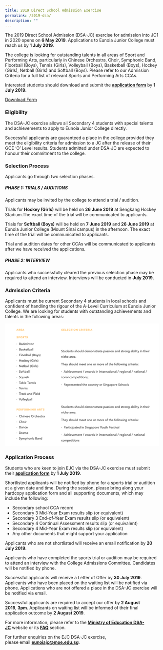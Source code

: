 ```yaml
---
title: 2019 Direct School Admission Exercise
permalink: /2019-dsa/
description: ""
---
```

The 2019 Direct School Admission (DSA-JC) exercise for admission into JC1 in 2020 opens on **6 May 2019**. Applications to Eunoia Junior College must reach us by **1 July 2019**.

The college is looking for outstanding talents in all areas of Sport and Performing Arts, particularly in Chinese Orchestra, Choir, Symphonic Band, Floorball (Boys), Tennis (Girls), Volleyball (Boys), Basketball (Boys), Hockey (Girls), Netball (Girls) and Softball (Boys). Please refer to our Admission Criteria for a full list of relevant Sports and Performing Arts CCAs.

Interested students should download and submit the [**application form**](https://go.gov.sg/2021-ejc-dsa) by **1 July 2019**.

[Download Form](https://go.gov.sg/2021-ejc-dsa)

### Eligibility

The DSA-JC exercise allows all Secondary 4 students with special talents and achievements to apply to Eunoia Junior College directly.

Successful applicants are guaranteed a place in the college provided they meet the eligibility criteria for admission to a JC after the release of their GCE ‘O’ Level results. Students admitted under DSA-JC are expected to honour their commitment to the college.

### Selection Process

Applicants go through two selection phases.

##### **PHASE 1: TRIALS / AUDITIONS**

Applicants may be invited by the college to attend a trial / audition.

Trials for **Hockey (Girls)** will be held on **26 June 2019** at Sengkang Hockey Stadium.The exact time of the trial will be communicated to applicants.

Trials for **Softball (Boys)** will be held on **7 June 2019** and **26 June 2019** at Eunoia Junior College (Mount Sinai campus) in the afternoon. The exact time of the trial will be communicated to applicants.

Trial and audition dates for other CCAs will be communicated to applicants after we have received the applications.

##### **PHASE 2: INTERVIEW**

Applicants who successfully cleared the previous selection phase may be required to attend an interview. Interviews will be conducted in **July 2019**.

### Admission Criteria

Applicants must be current Secondary 4 students in local schools and confident of handling the rigour of the A-Level Curriculum at Eunoia Junior College. We are looking for students with outstanding achievements and talents in the following areas:

![](/images/2019-dsa.png)

### Application Process

Students who are keen to join EJC via the DSA-JC exercise must submit their **[application form](https://go.gov.sg/2021-ejc-dsa)** by **1 July 2019**.

Shortlisted applicants will be notified by phone for a sports trial or audition at a given date and time. During the session, please bring along your hardcopy application form and all supporting documents, which may include the following:

*   Secondary school CCA record
*   Secondary 3 Mid-Year Exam results slip (or equivalent)
*   Secondary 3 End-of-Year Exam results slip (or equivalent)
*   Secondary 4 Continual Assessment results slip (or equivalent)
*   Secondary 4 Mid-Year Exam results slip (or equivalent)
*   Any other documents that might support your application

Applicants who are not shortlisted will receive an email notification by **20 July 2019**.

Applicants who have completed the sports trial or audition may be required to attend an interview with the College Admissions Committee. Candidates will be notified by phone.

Successful applicants will receive a Letter of Offer by **30 July 2019**. Applicants who have been placed on the waiting list will be notified via phone. Applications who are not offered a place in the DSA-JC exercise will be notified via email.

Successful applicants are required to accept our offer by **2 August 2019, 3pm**. Applicants on waiting list will be informed of their final application outcome by **2 August 2019**.

For more information, please refer to the [**Ministry of Education DSA-JC**](https://www.moe.gov.sg/admissions/direct-admissions/dsa-jc/overview) website or its [**FAQ**](http://www.ifaq.gov.sg/MOE/apps/fcd_faqmain.aspx#TOPIC_8227) section.

For further enquiries on the EJC DSA-JC exercise, please email [**eunoiajc@moe.edu.sg**](mailto:eunoiajc@moe.edu.sg).